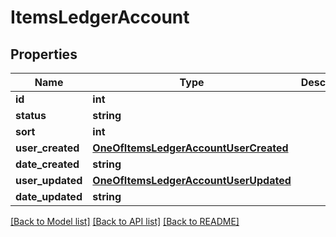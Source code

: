 # ItemsLedgerAccount

## Properties
Name | Type | Description | Notes
------------ | ------------- | ------------- | -------------
**id** | **int** |  | [optional] 
**status** | **string** |  | [optional] 
**sort** | **int** |  | [optional] 
**user_created** | [**OneOfItemsLedgerAccountUserCreated**](OneOfItemsLedgerAccountUserCreated.md) |  | [optional] 
**date_created** | **string** |  | [optional] 
**user_updated** | [**OneOfItemsLedgerAccountUserUpdated**](OneOfItemsLedgerAccountUserUpdated.md) |  | [optional] 
**date_updated** | **string** |  | [optional] 

[[Back to Model list]](../../README.md#documentation-for-models) [[Back to API list]](../../README.md#documentation-for-api-endpoints) [[Back to README]](../../README.md)

